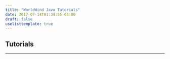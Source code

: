 ```yaml
---
title: "WorldWind Java Tutorials"
date: 2017-07-14T01:34:55-04:00
draft: false
uselisttemplate: true
---
```


## Tutorials

---
